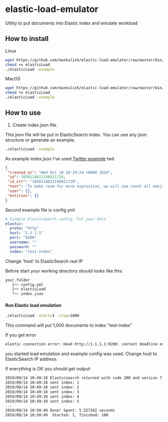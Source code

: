 # elastic-load-emulator
Utility to put documents into Elastic index and emulate workload

## How to install
Linux
```bash
wget https://github.com/maxkulish/elastic-load-emulator/raw/master/bin/Linux/elasticLoad
chmod +x elasticLoad
./elasticLoad -example
```


MacOS
```bash
wget https://github.com/maxkulish/elastic-load-emulator/raw/master/bin/macOS/elasticLoad
chmod +x elasticLoad
./elasticLoad -example
```

## How to use

1. Create index.json file.

This json file will be put in ElasticSearch index.
You can use any json structure or generate an example.

```bash
./elasticLoad -example
```
As example index.json I've used [Twitter example](https://developer.twitter.com/en/docs/tweets/data-dictionary/overview/intro-to-tweet-json.html) twit
```json
{
 "created_at": "Wed Oct 10 20:19:24 +0000 2018",
 "id": 1050118621198921728,
 "id_str": "1050118621198921728",
 "text": "To make room for more expression, we will now count all emojis as equal—including those with gender‍‍‍ ‍‍and skin t… https://t.co/MkGjXf9aXm",
 "user": {},  
 "entities": {}
}
```

Second example file is config.yml
```yaml
# Example ElasticSearch config. Put your data
elastic:
  proto: "http"
  host: "1.1.1.1"
  port: "9200"
  username: ""
  password: ""
  index: "test-index"
```

Change 'host' to ElasticSearch real IP

Before start your working directory should looks like this:

```bash
your_folder
   ├── config.yml
   ├── elasticLoad
   └── index.json
```

#### Run Elastic load emulation
```bash
./elasticLoad -start=1 -stop=1000
```
This command will put 1,000 documents to index "test-index"

If you get error
```bash
elastic connection error: Head http://1.1.1.1:9200: context deadline exceeded
```
you started load emulation and example config was used. Change host to ElasticSearch IP address.

If everything is OK you should get output:
```bash
2019/09/14 10:49:18 Elasticsearch returned with code 200 and version 7.3.1
2019/09/14 10:49:18 sent index: 1
2019/09/14 10:49:18 sent index: 2
2019/09/14 10:49:18 sent index: 3
2019/09/14 10:49:18 sent index: 4
2019/09/14 10:49:18 sent index: 5
...
2019/09/14 10:50:49 Done! Spent: 5.527262 seconds
2019/09/14 10:50:49  Started: 1, finished: 100

```
